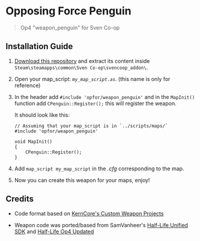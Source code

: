 # Opposing Force Penguin

> Op4 "weapon_penguin" for Sven Co-op

## Installation Guide

1. [Download this repository](https://github.com/Rizulix/Opposing-Force-Penguin/archive/refs/heads/main.zip) and extract its content inside `Steam\steamapps\common\Sven Co-op\svencoop_addon\`.

2. Open your map_script: *`my_map_script.as`*. (this name is only for reference)

3. In the header add `#include 'opfor/weapon_penguin'` and in the `MapInit()` function add `CPenguin::Register();` this will register the weapon.

	It should look like this:
	```angelscript
	// Assuming that your map_script is in `../scripts/maps/`
	#include 'opfor/weapon_penguin'
	
	void MapInit()
	{
		CPenguin::Register();
	}
	```

4. Add `map_script my_map_script` in the *.cfg* corresponding to the map.

5. Now you can create this weapon for your maps, enjoy!

## Credits

* Code format based on [KernCore's Custom Weapon Projects](https://github.com/KernCore91#sven-co-op-plugins)

* Weapon code was ported/based from SamVanheer's [Half-Life Unified SDK](https://github.com/SamVanheer/halflife-unified-sdk) and [Half-Life Op4 Updated](https://github.com/SamVanheer/halflife-op4-updated)
